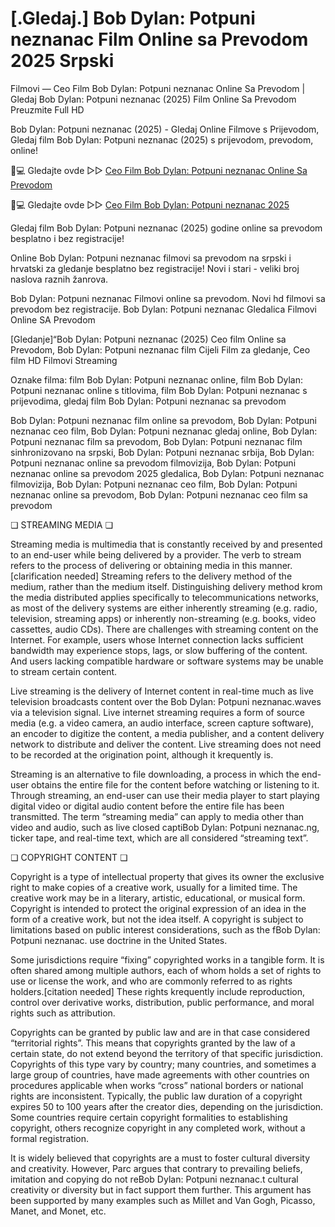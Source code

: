 # [.Gledaj.] Bob Dylan: Potpuni neznanac Film Online sa Prevodom 2025 Srpski

Filmovi — Ceo Film Bob Dylan: Potpuni neznanac Online Sa Prevodom | Gledaj Bob Dylan: Potpuni neznanac (2025) Film Online Sa Prevodom Preuzmite Full HD

Bob Dylan: Potpuni neznanac (2025) - Gledaj Online Filmove s Prijevodom, Gledaj film Bob Dylan: Potpuni neznanac (2025) s prijevodom, prevodom, online!

📱💻 Gledajte ovde ▷▷ [Ceo Film Bob Dylan: Potpuni neznanac Online Sa Prevodom](https://t.co/geWadZTka7)

📱💻 Gledajte ovde ▷▷ [Ceo Film Bob Dylan: Potpuni neznanac 2025](https://t.co/geWadZTka7)

Gledaj film Bob Dylan: Potpuni neznanac (2025) godine online sa prevodom besplatno i bez registracije!

Online Bob Dylan: Potpuni neznanac filmovi sa prevodom na srpski i hrvatski za gledanje besplatno bez registracije! Novi i stari - veliki broj naslova raznih žanrova.

Bob Dylan: Potpuni neznanac Filmovi online sa prevodom. Novi hd filmovi sa prevodom bez registracije. Bob Dylan: Potpuni neznanac Gledalica Filmovi Online SA Prevodom

[Gledanje]“Bob Dylan: Potpuni neznanac (2025) Ceo film Online sa Prevodom, Bob Dylan: Potpuni neznanac film Cijeli Film za gledanje, Ceo film HD Filmovi Streaming

Oznake filma: film Bob Dylan: Potpuni neznanac online, film Bob Dylan: Potpuni neznanac online s titlovima, film Bob Dylan: Potpuni neznanac s prijevodima, gledaj film Bob Dylan: Potpuni neznanac sa prevodom

Bob Dylan: Potpuni neznanac film online sa prevodom, Bob Dylan: Potpuni neznanac ceo film, Bob Dylan: Potpuni neznanac gledaj online, Bob Dylan: Potpuni neznanac film sa prevodom, Bob Dylan: Potpuni neznanac film sinhronizovano na srpski, Bob Dylan: Potpuni neznanac srbija, Bob Dylan: Potpuni neznanac online sa prevodom filmovizija, Bob Dylan: Potpuni neznanac online sa prevodom 2025 gledalica, Bob Dylan: Potpuni neznanac filmovizija, Bob Dylan: Potpuni neznanac ceo film, Bob Dylan: Potpuni neznanac online sa prevodom, Bob Dylan: Potpuni neznanac ceo film sa prevodom

❏ STREAMING MEDIA ❏

Streaming media is multimedia that is constantly received by and presented to an end-user while being delivered by a provider. The verb to stream refers to the process of delivering or obtaining media in this manner.[clarification needed] Streaming refers to the delivery method of the medium, rather than the medium itself. Distinguishing delivery method krom the media distributed applies specifically to telecommunications networks, as most of the delivery systems are either inherently streaming (e.g. radio, television, streaming apps) or inherently non-streaming (e.g. books, video cassettes, audio CDs). There are challenges with streaming content on the Internet. For example, users whose Internet connection lacks sufficient bandwidth may experience stops, lags, or slow buffering of the content. And users lacking compatible hardware or software systems may be unable to stream certain content.

Live streaming is the delivery of Internet content in real-time much as live television broadcasts content over the Bob Dylan: Potpuni neznanac.waves via a television signal. Live internet streaming requires a form of source media (e.g. a video camera, an audio interface, screen capture software), an encoder to digitize the content, a media publisher, and a content delivery network to distribute and deliver the content. Live streaming does not need to be recorded at the origination point, although it krequently is.

Streaming is an alternative to file downloading, a process in which the end-user obtains the entire file for the content before watching or listening to it. Through streaming, an end-user can use their media player to start playing digital video or digital audio content before the entire file has been transmitted. The term “streaming media” can apply to media other than video and audio, such as live closed captiBob Dylan: Potpuni neznanac.ng, ticker tape, and real-time text, which are all considered “streaming text”.

❏ COPYRIGHT CONTENT ❏

Copyright is a type of intellectual property that gives its owner the exclusive right to make copies of a creative work, usually for a limited time. The creative work may be in a literary, artistic, educational, or musical form. Copyright is intended to protect the original expression of an idea in the form of a creative work, but not the idea itself. A copyright is subject to limitations based on public interest considerations, such as the fBob Dylan: Potpuni neznanac. use doctrine in the United States.

Some jurisdictions require “fixing” copyrighted works in a tangible form. It is often shared among multiple authors, each of whom holds a set of rights to use or license the work, and who are commonly referred to as rights holders.[citation needed] These rights krequently include reproduction, control over derivative works, distribution, public performance, and moral rights such as attribution.

Copyrights can be granted by public law and are in that case considered “territorial rights”. This means that copyrights granted by the law of a certain state, do not extend beyond the territory of that specific jurisdiction. Copyrights of this type vary by country; many countries, and sometimes a large group of countries, have made agreements with other countries on procedures applicable when works “cross” national borders or national rights are inconsistent. Typically, the public law duration of a copyright expires 50 to 100 years after the creator dies, depending on the jurisdiction. Some countries require certain copyright formalities to establishing copyright, others recognize copyright in any completed work, without a formal registration.

It is widely believed that copyrights are a must to foster cultural diversity and creativity. However, Parc argues that contrary to prevailing beliefs, imitation and copying do not reBob Dylan: Potpuni neznanac.t cultural creativity or diversity but in fact support them further. This argument has been supported by many examples such as Millet and Van Gogh, Picasso, Manet, and Monet, etc.
